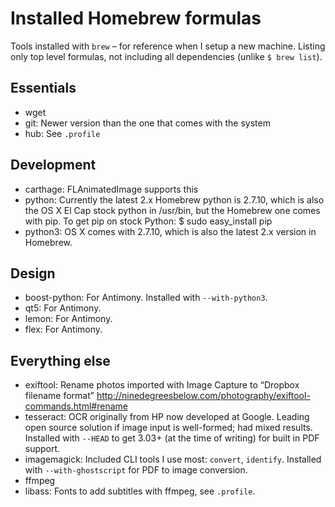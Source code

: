 # Installed Homebrew formulas

Tools installed with `brew` – for reference when I setup a new machine. Listing only top level formulas, not including all dependencies (unlike `$ brew list`).

## Essentials
- wget
- git: Newer version than the one that comes with the system
- hub: See `.profile`

## Development
- carthage: FLAnimatedImage supports this
- python: Currently the latest 2.x Homebrew python is 2.7.10, which is also the OS X El Cap stock python in /usr/bin, but the Homebrew one comes with pip. To get pip on stock Python: $ sudo easy_install pip
- python3: OS X comes with 2.7.10, which is also the latest 2.x version in Homebrew.

## Design
- boost-python: For Antimony. Installed with `--with-python3`.
- qt5: For Antimony.
- lemon: For Antimony.
- flex: For Antimony.

## Everything else
- exiftool: Rename photos imported with Image Capture to “Dropbox filename format” http://ninedegreesbelow.com/photography/exiftool-commands.html#rename
- tesseract: OCR originally from HP now developed at Google. Leading open source solution if image input is well-formed; had mixed results. Installed with `--HEAD` to get 3.03+ (at the time of writing) for built in PDF support.
- imagemagick: Included CLI tools I use most: `convert`, `identify`. Installed with `--with-ghostscript` for PDF to image conversion.
- ffmpeg
- libass: Fonts to add subtitles with ffmpeg, see `.profile`.
